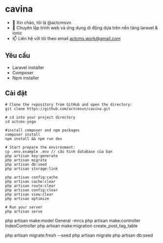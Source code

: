 # cavina
- 👋 Xin chào, tôi là @actcmsvn
- 🌱 Chuyên lập trình web và ứng dụng di động dựa trên nền tảng laravel & ionic
- 📫 Liên hệ với tôi theo email actcms.work@gmail.com
## Yêu cầu

- Laravel installer
- Composer
- Npm installer

## Cài đặt

```
# Clone the repository from GitHub and open the directory:
git clone https://github.com/actcmsvn/cavina.git

# cd into your project directory
cd actcms-yoga

#install composer and npm packages
composer install
npm install && npm run dev

# Start prepare the environment:
cp .env.example .env // cấu hình database của bạn
php artisan key:generate
php artisan migrate
php artisan db:seed
php artisan storage:link

php artisan config:cache
php artisan cache:clear
php artisan route:clear
php artisan config:clear
php artisan view:clear
php artisan optimize

# Run your server
php artisan serve

```

php artisan make:model General -mrcs
php artisan make:controller IndexController
php artisan make:migration create_post_tag_table

php artisan migrate:fresh --seed
php artisan migrate
php artisan db:seed
